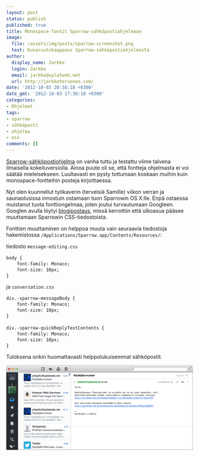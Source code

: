 ```yaml
---
layout: post
status: publish
published: true
title: Monospace-fontit Sparrow-sähköpostiohjelmaan
image:
  file: /assets/img/posts/sparrow-screenshot.png
  text: Kuvaruutukaappaus Sparrow-sähköpostiohjelmasta
author:
  display_name: Jarkko
  login: Jarkko
  email: jarkko@splatweb.net
  url: http://jarkkotervonen.com/
date: '2012-10-03 20:38:18 +0300'
date_gmt: '2012-10-03 17:38:18 +0300'
categories:
- Ohjelmat
tags:
- sparrow
- sähköposti
- ohjelma
- osx
comments: []
---
```

[Sparrow-sähköpostiohjelma](http://sprw.me/) on vanha tuttu ja testattu viime talvena ilmaisella kokeiluversiolla. Ainoa puute oli se, että fontteja ohjelmasta ei voi säätää mieleisekseen. Luultavasti en pysty tottumaan koskaan muihin kuin monospace-fontteihin posteja kirjoittaessa.

Nyt olen kuunnellut työkaverin (terveisiä Samille) viikon verran ja saunaolusissa innostuin ostamaan tuon Sparrowin OS X:lle. Enpä ostaessa muistanut tuota fonttiongelmaa, joten joutui turvautumaan Googleen. Googlen avulla löytyi [blogipostaus](http://horewi.cz/hai-sparrow-can-i-has-fixed-width-fontz-kthxbye/), missä kerrottiin että ulkoasua pääsee muuttamaan Sparrowin CSS-tiedostoista.

Fonttien muuttaminen on helppoa muuta vain seuraavia tiedostoja hakemistossa `/Applications/Sparrow.app/Contents/Resources/`:

tiedosto `message-editing.css`

```
body {
	font-family: Monaco;
	font-size: 10px;
}
```

ja `conversation.css`

```
div.-sparrow-messageBody {
	font-family: Monaco;
	font-size: 10px;
}

div.-sparrow-quickReplyTextContents {
	font-family: Monaco;
	font-size: 10px;
}
```

Tuloksena onkin huomattavasti helppolukuisemmat sähköpostit.

<amp-img src="/assets/img/posts/sparrow-screenshot.png" alt="Kuvaruutukaappaus Sparrow-sähköpostiohjelmasta" width="4" height="3" layout="responsive">
  <noscript><img src="/assets/img/posts/sparrow-screenshot.png" alt="Kuvaruutukaappaus Sparrow-sähköpostiohjelmasta" /></noscript>
</amp-img>
